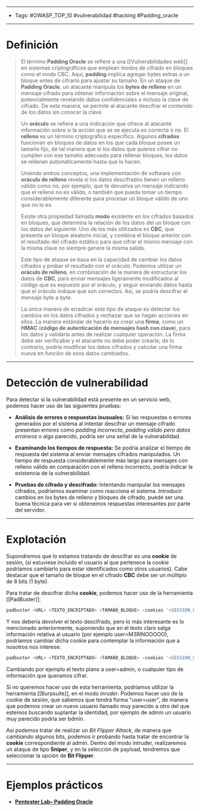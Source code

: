 ---------
- Tags: #OWASP_TOP_10 #vulnerabilidad #hacking #Padding_oracle
--------------
# Definición

  
> El término **Padding Oracle** se refiere a una [[Vulnerabilidades web]] en sistemas criptográficos que emplean modos de cifrado en bloques como el modo CBC. Aquí, **padding** implica agregar bytes extras a un bloque antes de cifrarlo para ajustar su tamaño. En un ataque de **Padding Oracle**, un atacante manipula los **bytes de relleno** en un mensaje cifrado para obtener información sobre el mensaje original, potencialmente revelando datos confidenciales o incluso la clave de cifrado. De esta manera, se permite al atacante descifrar el contenido de los datos sin conocer la clave.
> 
> Un **oráculo** se refiere a una indicación que ofrece al atacante información sobre si la acción que se se ejecuta es correcta o no. 
> El **relleno** es un término criptográfico específico. Algunos **cifrados** funcionan en bloques de datos en los que cada bloque posee un tamaño fijo, de tal manera que si los datos que quieres cifrar no cumplen con ese tamaño adecuado para rellenar bloques, los datos se rellenan automáticamente hasta que lo hacen. 
> 
> Uniendo ambos conceptos, una implementación de software con **oráculo de relleno** revela si los datos descifrados tienen un relleno válido como no, por ejemplo, que te devuelva un mensaje indicando que el relleno no es válido, o también que pueda tomar un tiempo considerablemente diferente para procesar un bloque válido de uno que no lo es.
> 
> Existe otra propiedad llamada **modo** existente en los cifrados basados en bloques, que determina la relación de los datos del un bloque con los datos del siguiente. Uno de los más utilizados es **CBC**, que presenta un bloque aleatorio inicial, y combina el bloque anterior con el resultado del cifrado estático para que cifrar el mismo mensaje con la misma clave no siempre genere la misma salida.
> 
> Este tipo de ataque se basa en la capacidad de cambiar los datos cifrados y probar el resultado con el oráculo. Podemos utilizar un **oráculo de relleno**, en combinación de la manera de estructurar los datos de **CBC**, para enviar mensajes ligeramente modificados al código que es expuesto por el oráculo, y seguir enviando datos hasta que el oráculo indique que son correctos. Así, se podría descifrar el mensaje byte a byte.  
> 
> La única manera de erradicar este tipo de ataque es detectar los cambios en los datos cifrados y rechazar que se hagan acciones en ellos. La manera estándar de hacerlo es crear una **firma**, como un **HMAC** (**código de autenticación de mensajes hash con clave**), para los datos y validarla antes de realizar cualquier operación. La firma debe ser verificable y el atacante no debe poder crearla; de lo contrario, podría modificar los datos cifrados y calcular una firma nueva en función de esos datos cambiados.

----------
# Detección de vulnerabilidad 

Para detectar si la vulnerabilidad está presente en un servicio web, podemos hacer uso de las siguientes pruebas:

- **Análisis de errores o respuestas inusuales:** Si las respuestas o errores generados por el sistema al intentar descifrar un mensaje cifrado presentan errores como *padding incorrecto*, *padding válido pero datos erróneos* o algo parecido, podría ser una señal de la vulnerabilidad.

- **Examinando los tiempos de respuesta:** Se podría analizar el tiempo de respuesta del sistema al enviar mensajes cifrados manipulados. Un tiempo de respuesta considerablemente más largo para mensajes con relleno válido en comparación con el relleno incorrecto, podría indicar la existencia de la vulnerabilidad.

- **Pruebas de cifrado y descifrado:** Intentando manipular los mensajes cifrados, podríamos examinar como reacciona el sistema. Introducir cambios en los bytes de relleno y bloques de cifrado, puede ser una buena técnica para ver si obtenemos respuestas interesantes por parte del servidor.

-------------------
# Explotación

Supondremos que lo estamos tratando de descifrar es una **cookie** de sesión, (si estuviese incluido el usuario al que pertenece la cookie podríamos cambiarlo para estar identificados como otros usuarios). Cabe destacar que el tamaño de bloque en el cifrado **CBC** debe ser un múltiplo de 8 bits (1 byte).

Para tratar de descifrar dicha **cookie**, podemos hacer uso de la herramienta [[PadBuster]]:

```bash
padbuster <URL> <TEXTO_ENCRIPTADO> <TAMAÑO_BLOQUE> -cookies '<SESSION_COOKIE>'
```

Y nos debería devolver el texto descifrado, pero lo más interesante es lo mencionado anteriormente, suponiendo que en el texto claro salga información relativa al usuario (por ejemplo user=M3RINOOOOO), podríamos cambiar dicha cookie para contemplar la información que a nosotros nos interese:

```bash
padbuster <URL> <TEXTO_ENCRIPTADO> <TAMAÑO_BLOQUE> -cookies '<SESSION_COOKIE>' -plaintext '<TEXTO_A_CIFRAR>'
```

Cambiando por ejemplo el texto plano a user=admin, o cualquier tipo de información que queramos cifrar.


Si no queremos hacer uso de esta herramienta, podríamos utilizar la herramienta [[Burpsuite]], en el modo *inruder*. Podemos hacer uso de la cookie de sesión, que sabemos que tendrá forma "user=user", de manera que podemos crear un nuevo usuario llamado muy parecido a otro del que estemos buscando suplantar la identidad, por ejemplo de admin un usuario muy parecido podría ser bdmin. 

Así podemos tratar de realizar un *Bit Flipper Attack*, de manera que cambiando algunos bits, podemos ir probando hasta tratar de encontrar la **cookie** correspondiente al admin. Dentro del modo intruder, realizaremos un ataque de tipo **Sniper**, y en la selección de payload, tendremos que seleccionar la opción de **Bit Flipper**.

--------------------
# Ejemplos prácticos

- [**Pentester Lab– Padding Oracle**](https://www.vulnhub.com/?q=padding+oracle)